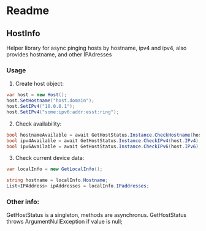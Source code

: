 # Readme

## HostInfo

Helper library for async pinging hosts by hostname, ipv4 and ipv4, also provides hostname, and other IPAdresses

### Usage

1. Create host object:
```cs
var host = new Host();
host.SetHostname("host.domain");
host.SetIPv4("10.0.0.1");
host.SetIPv4("some:ipv6:addr:esst:ring");
```

2. Check availability:
```cs
bool hostnameAvailable = await GetHostStatus.Instance.CheckHostname(host.Hostname);
bool ipv4Available = await GetHostStatus.Instance.CheckIPv4(host.IPv4);
bool ipv6Available = await GetHostStatus.Instance.CheckIPv6(host.IPv6);
```

3. Check current device data:
```cs
var localInfo = new GetLocalInfo();

string hostname = localInfo.Hostname;
List<IPAddress> ipAddresses = localInfo.IPaddresses;
```

### Other info:
GetHostStatus is a singleton, methods are asynchronus.
GetHostStatus throws ArgumentNullException if value is null;
